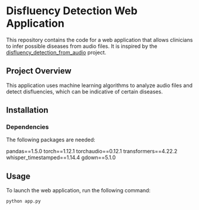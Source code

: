 # Disfluency Detection Web Application

This repository contains the code for a web application that allows clinicians to infer possible diseases from audio files. It is inspired by the [disfluency_detection_from_audio](https://github.com/amritkromana/disfluency_detection_from_audio) project.

## Project Overview

This application uses machine learning algorithms to analyze audio files and detect disfluencies, which can be indicative of certain diseases. 

## Installation

### Dependencies
The following packages are needed:

pandas==1.5.0
torch==1.12.1
torchaudio==0.12.1
transformers==4.22.2
whisper_timestamped==1.14.4
gdown==5.1.0

## Usage

To launch the web application, run the following command:
```
python app.py
```